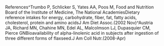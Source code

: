 References^Trumbo P, Schlicker S, Yates AA, Poos M, Food and Nutrition Board of the Institute of Medicine, The National AcademiesDietary reference intakes for energy, carbohydrate, fiber, fat, fatty acids, cholesterol, protein and amino acidsJ Am Diet Assoc.(2002 Nov)^Austria JA, Richard MN, Chahine MN, Edel AL, Malcolmson LJ, Dupasquier CM, Pierce GNBioavailability of alpha-linolenic acid in subjects after ingestion of three different forms of flaxseed.J Am Coll Nutr.(2008-Apr)